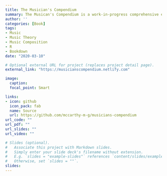 ```yaml
---
title: The Musician's Compendium
summary: The Musican's Compendium is a work-in-progress comprehensive educational resource of all things music.
author: ''
categories: [Book]
tags:
- Music
- Music Theory
- Music Composition
- R
- Bookdown
date: "2020-03-10"

# Optional external URL for project (replaces project detail page).
external_link: "https://musicianscompendium.netlify.com"

image:
  caption: 
  focal_point: Smart

links:
- icon: github
  icon_pack: fab
  name: Source
  url: https://github.com/mccarthy-m-g/musicians-compendium
url_code: ""
url_pdf: ""
url_slides: ""
url_video: ""

# Slides (optional).
#   Associate this project with Markdown slides.
#   Simply enter your slide deck's filename without extension.
#   E.g. `slides = "example-slides"` references `content/slides/example-slides.md`.
#   Otherwise, set `slides = ""`.
slides: 
---
```

